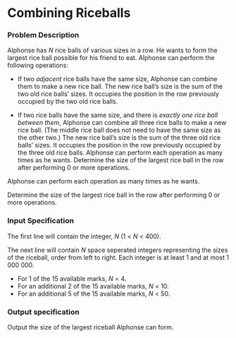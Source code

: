 # Combining Riceballs

### Problem Description

Alphonse has _N_ rice balls of various sizes in a row. He wants to form the largest rice ball possible for his friend to eat. Alphonse can perform the following operations:

* If two *adjacent* rice balls have the same size, Alphonse can combine them to make a new rice ball. The new rice ball’s size is the sum of the two old rice balls’ sizes. It occupies the position in the row previously occupied by the two old rice balls.

* If two rice balls have the same size, and there is *exactly one rice ball between them*, Alphonse can combine all three rice balls to make a new rice ball. (The middle rice ball does not need to have the same size as the other two.) The new rice ball’s size is the sum of the three old rice balls’ sizes. It occupies the position in the row previously occupied by the three old rice balls. Alphonse can perform each operation as many times as he wants. Determine the size of the largest rice ball in the row after performing 0 or more operations.

Alphonse can perform each operation as many times as he wants.

Determine the size of the largest rice ball in the row after performing 0 or more operations.

### Input Specification

The first line will contain the integer, _N_ (1 < _N_ < 400).

The next line will contain _N_ space seperated integers representing the sizes of the riceball, order from left to right. Each integer is at least 1 and at most 1 000 000.

* For 1 of the 15 available marks, _N_ = 4.
* For an additional 2 of the 15 available marks, _N_ < 10.
* For an additional 5 of the 15 available marks, _N_ < 50.

### Output specification

Output the size of the largest riceball Alphonse can form.